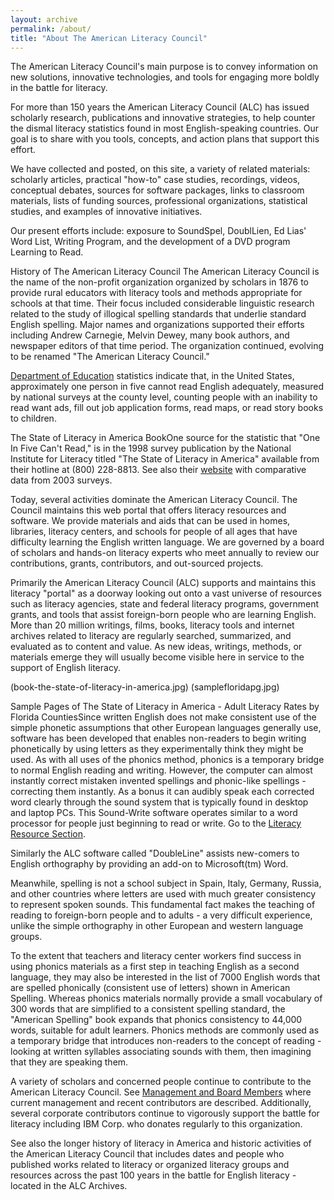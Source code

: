 ```yaml
---
layout: archive
permalink: /about/
title: "About The American Literacy Council"
---
```


The American Literacy Council's main purpose is to convey information on new solutions, innovative technologies, and tools for engaging more boldly in the battle for literacy.

For more than 150 years the American Literacy Council (ALC) has issued scholarly research, publications and innovative strategies, to help counter the dismal literacy statistics found in most English-speaking countries. Our goal is to share with you tools, concepts, and action plans that support this effort.

We have collected and posted, on this site, a variety of related materials: scholarly articles, practical "how-to" case studies, recordings, videos, conceptual debates, sources for software packages, links to classroom materials, lists of funding sources, professional organizations, statistical studies, and examples of innovative initiatives.

Our present efforts include: exposure to SoundSpel, DoublLien, Ed Lias' Word List, Writing Program, and the development of a DVD program Learning to Read.

History of The American Literacy Council
The American Literacy Council is the name of the non-profit organization organized by scholars in 1876 to provide rural educators with literacy tools and methods appropriate for schools at that time. Their focus included considerable linguistic research related to the study of illogical spelling standards that underlie standard English spelling. Major names and organizations supported their efforts including Andrew Carnegie, Melvin Dewey, many book authors, and newspaper editors of that time period. The organization continued, evolving to be renamed "The American Literacy Council."

[Department of Education](www.ed.gov) statistics indicate that, in the United States, approximately one person in five cannot read English adequately, measured by national surveys at the county level, counting people with an inability to read want ads, fill out job application forms, read maps, or read story books to children.

The State of Literacy in America BookOne source for the statistic that "One In Five Can't Read," is in the 1998 survey publication by the National Institute for Literacy titled "The State of Literacy in America" available from their hotline at (800) 228-8813. See also their [website](https://lincs.ed.gov/) with comparative data from 2003 surveys.

Today, several activities dominate the American Literacy Council. The Council maintains this web portal that offers literacy resources and software. We provide materials and aids that can be used in homes, libraries, literacy centers, and schools for people of all ages that have difficulty learning the English written language. We are governed by a board of scholars and hands-on literacy experts who meet annually to review our contributions, grants, contributors, and out-sourced projects.

Primarily the American Literacy Council (ALC) supports and maintains this literacy "portal" as a doorway looking out onto a vast universe of resources such as literacy agencies, state and federal literacy programs, government grants, and tools that assist foreign-born people who are learning English. More than 20 million writings, films, books, literacy tools and internet archives related to literacy are regularly searched, summarized, and evaluated as to content and value. As new ideas, writings, methods, or materials emerge they will usually become visible here in service to the support of English literacy.

(book-the-state-of-literacy-in-america.jpg) (samplefloridapg.jpg)

Sample Pages of The State of Literacy in America - Adult Literacy Rates by Florida CountiesSince written English does not make consistent use of the simple phonetic assumptions that other European languages generally use, software has been developed that enables non-readers to begin writing phonetically by using letters as they experimentally think they might be used. As with all uses of the phonics method, phonics is a temporary bridge to normal English reading and writing. However, the computer can almost instantly correct mistaken invented spellings and phonic-like spellings - correcting them instantly. As a bonus it can audibly speak each corrected word clearly through the sound system that is typically found in desktop and laptop PCs. This Sound-Write software operates similar to a word processor for people just beginning to read or write. Go to the [Literacy Resource Section](http://www.americanliteracy.com/resources.html).

Similarly the ALC software called "DoubleLine" assists new-comers to English orthography by providing an add-on to Microsoft(tm) Word.

Meanwhile, spelling is not a school subject in Spain, Italy, Germany, Russia, and other countries where letters are used with much greater consistency to represent spoken sounds. This fundamental fact makes the teaching of reading to foreign-born people and to adults - a very difficult experience, unlike the simple orthography in other European and western language groups.

To the extent that teachers and literacy center workers find success in using phonics materials as a first step in teaching English as a second language, they may also be interested in the list of 7000 English words that are spelled phonically (consistent use of letters) shown in American Spelling. Whereas phonics materials normally provide a small vocabulary of 300 words that are simplified to a consistent spelling standard, the "American Spelling" book expands that phonics consistency to 44,000 words, suitable for adult learners. Phonics methods are commonly used as a temporary bridge that introduces non-readers to the concept of reading - looking at written syllables associating sounds with them, then imagining that they are speaking them.

A variety of scholars and concerned people continue to contribute to the American Literacy Council. See [Management and Board Members](http://www.americanliteracy.com/board.html) where current management and recent contributors are described. Additionally, several corporate contributors continue to vigorously support the battle for literacy including IBM Corp. who donates regularly to this organization.

See also the longer history of literacy in America and historic activities of the American Literacy Council that includes dates and people who published works related to literacy or organized literacy groups and resources across the past 100 years in the battle for English literacy - located in the ALC Archives.
